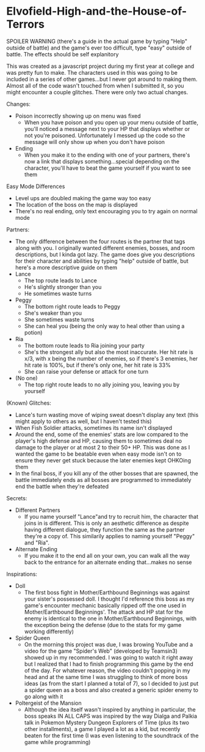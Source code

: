 # Elvofield-High-and-the-House-of-Terrors
SPOILER WARNING (there's a guide in the actual game by typing "Help" outside of battle) and the game's ever too difficult, type "easy" outside of battle. The effects should be self explanitory

This was created as a javascript project during my first year at college and was pretty fun to make. The characters used in this was going to be included in a series of other games...but I never got around to making them. Almost all of the code wasn't touched from when I submitted it, so you might encounter a couple glitches. There were only two actual changes.

Changes:
- Poison incorrectly showing up on menu was fixed
  - When you have poison and you open up your menu outside of battle, you'll noticed a message next to your HP that displays whether or not you're poisoned. Unfortunately I messed up the code so the message will only show up when you don't have poison
- Ending
  - When you make it to the ending with one of your partners, there's now a link that displays something...special depending on the character, you'll have to beat the game yourself if you want to see them

Easy Mode Differences
- Level ups are doubled making the game way too easy
- The location of the boss on the map is displayed
- There's no real ending, only text encouraging you to try again on normal mode

Partners:
- The only difference between the four routes is the partner that tags along with you. I originally wanted different enemies, bosses, and room descriptions, but I kinda got lazy. The game does give you descriptions for their character and abilities by typing "help" outside of battle, but here's a more descriptive guide on them
- Lance
  - The top route leads to Lance
  - He's slightly stronger than you
  - He sometimes waste turns
- Peggy
  - The bottom right route leads to Peggy
  - She's weaker than you
  - She sometimes waste turns
  - She can heal you (being the only way to heal other than using a potion)
- Ria
  - The bottom route leads to Ria joining your party
  - She's the strongest ally but also the most inaccurate. Her hit rate is x/3, with x being the number of enemies, so if there's 3 enemies, her hit rate is 100%, but if there's only one, her hit rate is 33%
  - She can raise your defense or attack for one turn
- (No one)
  - The top right route leads to no ally joining you, leaving you by yourself

(Known) Glitches:
- Lance's turn wasting move of wiping sweat doesn't display any text (this might apply to others as well, but I haven't tested this)
- When Fish Soldier attacks, sometimes its name isn't displayed
- Around the end, some of the enemies' stats are low compared to the player's high defense and HP, causing them to sometimes deal no damage to the player or at most 2 to their 50+ HP. This was done as I wanted the game to be beatable even when easy mode isn't on to ensure they never get stuck because the later enemies kept OHKOing them
- In the final boss, if you kill any of the other bosses that are spawned, the battle immediately ends as all bosses are programmed to immediately end the battle when they're defeated

Secrets:
- Different Partners
  - If you name yourself "Lance"and try to recruit him, the character that joins in is different. This is only an aesthetic difference as despite having different dialogue, they function the same as the partner they're a copy of. This similarily applies to naming yourself "Peggy" and "Ria".
- Alternate Ending
  - If you make it to the end all on your own, you can walk all the way back to the entrance for an alternate ending that...makes no sense
  
Inspirations:
- Doll
  - The first boss fight in Mother/Earthbound Beginnings was against your sister's possessed doll. I thought I'd reference this boss as my game's encounter mechanic basically ripped off the one used in Mother/Earthbound Beginnings'. The attack and HP stat for the enemy is identical to the one in Mother/Earthbound Beginnings, with the exception being the defense (due to the stats for my game working differently)
- Spider Queen
  - On the morning this project was due, I was browing YouTube and a video for the game "Spider's Web" (developed by Teamsin3) showed up in my recommended. I was going to watch it right away but I realized that I had to finish programming this game by the end of the day. For whatever reason, the video couldn't popping in my head and at the same time I was struggling to think of more boss ideas (as from the start I planned a total of 7), so I decided to just put a spider queen as a boss and also created a generic spider enemy to go along with it
- Poltergeist of the Mansion
  - Although the idea itself wasn't inspired by anything in particular, the boss speaks IN ALL CAPS was inspired by the way Dialga and Palkia talk in Pokemon Mystery Dungeon Explorers of Time (plus its two other installments), a game I played a lot as a kid, but recently beaten for the first time (I was even listening to the soundtrack of the game while programming)
